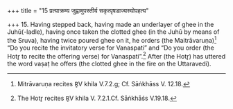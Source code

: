 +++
title = "15 प्रत्याक्रम्य जुह्वामुपस्तीर्य सकृत्पृषडाज्यस्योपहत्य"

+++
15. Having stepped back, having made an underlayer of ghee in the Juhū(-ladle), having once taken the clotted ghee (in the Juhū by means of the Sruva), having twice poured ghee on it, he orders (the Maitrāvaruṇa)[^1] “Do you recite the invitatory verse for Vanaspati” and “Do you order (the Hotr̥ to recite the offering verse) for Vanaspati”.[^2] After (the Hotr̥) has uttered the word vaṣaṭ he offers (the clotted ghee in the fire on the Uttaravedi).  


[^1]: Mitrāvaruṇa recites R̥V khila V.7.2.g; Cf. Sāṅkhāss V. 12.18.  


[^2]: The Hotr̥ recites R̥V khila V. 7.2.1.Cf. Sāṅkhāśs V.19.18.
